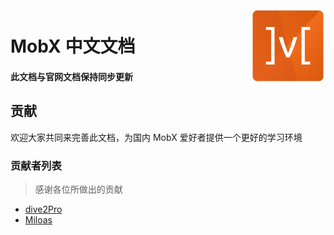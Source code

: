 <img src="docs/mobx.png" alt="logo" height="120" align="right" />

# MobX 中文文档

#### 此文档与官网文档保持同步更新

## 贡献

欢迎大家共同来完善此文档，为国内 MobX 爱好者提供一个更好的学习环境

### 贡献者列表

> 感谢各位所做出的贡献

* [dive2Pro](https://github.com/dive2Pro)
* [Miloas](https://github.com/Miloas)
